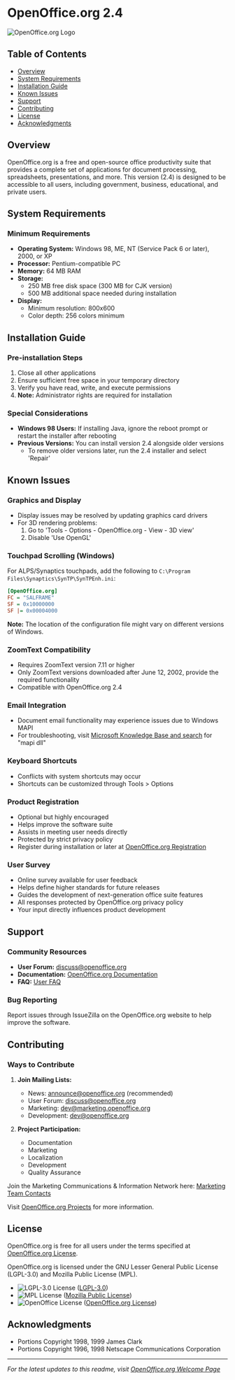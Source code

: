 # OpenOffice.org 2.4

![OpenOffice.org Logo](https://www.openoffice.org/images/AOO_logos/OOo_Website_v2_copy.png)


## Table of Contents

- [Overview](#overview)
- [System Requirements](#system-requirements)
- [Installation Guide](#installation-guide)
- [Known Issues](#known-issues)
- [Support](#support)
- [Contributing](#contributing)
- [License](#license)
- [Acknowledgments](#acknowledgments)

## Overview

OpenOffice.org is a free and open-source office productivity suite that provides a complete set of applications for document processing, spreadsheets, presentations, and more. This version (2.4) is designed to be accessible to all users, including government, business, educational, and private users.

## System Requirements

### Minimum Requirements
- **Operating System:** Windows 98, ME, NT (Service Pack 6 or later), 2000, or XP
- **Processor:** Pentium-compatible PC
- **Memory:** 64 MB RAM
- **Storage:** 
  - 250 MB free disk space (300 MB for CJK version)
  - 500 MB additional space needed during installation
- **Display:** 
  - Minimum resolution: 800x600
  - Color depth: 256 colors minimum

## Installation Guide

### Pre-installation Steps
1. Close all other applications
2. Ensure sufficient free space in your temporary directory
3. Verify you have read, write, and execute permissions
4. **Note:** Administrator rights are required for installation

### Special Considerations
- **Windows 98 Users:** If installing Java, ignore the reboot prompt or restart the installer after rebooting
- **Previous Versions:** You can install version 2.4 alongside older versions
  - To remove older versions later, run the 2.4 installer and select 'Repair'

## Known Issues

### Graphics and Display
- Display issues may be resolved by updating graphics card drivers
- For 3D rendering problems:
  1. Go to 'Tools - Options - OpenOffice.org - View - 3D view'
  2. Disable 'Use OpenGL'

### Touchpad Scrolling (Windows)
For ALPS/Synaptics touchpads, add the following to `C:\Program Files\Synaptics\SynTP\SynTPEnh.ini`:
```ini
[OpenOffice.org]
FC = "SALFRAME"
SF = 0x10000000
SF |= 0x00004000
```

**Note:** The location of the configuration file might vary on different versions of Windows.

### ZoomText Compatibility
- Requires ZoomText version 7.11 or higher
- Only ZoomText versions downloaded after June 12, 2002, provide the required functionality
- Compatible with OpenOffice.org 2.4

### Email Integration
- Document email functionality may experience issues due to Windows MAPI
- For troubleshooting, visit [Microsoft Knowledge Base and search](http://www.microsoft.com) for "mapi dll"

### Keyboard Shortcuts
- Conflicts with system shortcuts may occur
- Shortcuts can be customized through Tools > Options

### Product Registration
- Optional but highly encouraged
- Helps improve the software suite
- Assists in meeting user needs directly
- Protected by strict privacy policy
- Register during installation or later at [OpenOffice.org Registration](www.openoffice.org/welcome/registration-site.html)

### User Survey
- Online survey available for user feedback
- Helps define higher standards for future releases
- Guides the development of next-generation office suite features
- All responses protected by OpenOffice.org privacy policy
- Your input directly influences product development

## Support

### Community Resources
- **User Forum:** discuss@openoffice.org
- **Documentation:** [OpenOffice.org Documentation](http://www.openoffice.org)
- **FAQ:** [User FAQ](http://user-faq.openoffice.org/)

### Bug Reporting
Report issues through IssueZilla on the OpenOffice.org website to help improve the software.

## Contributing

### Ways to Contribute
1. **Join Mailing Lists:**
   - News: announce@openoffice.org (recommended)
   - User Forum: discuss@openoffice.org
   - Marketing: dev@marketing.openoffice.org
   - Development: dev@openoffice.org

2. **Project Participation:**
   - Documentation
   - Marketing
   - Localization
   - Development
   - Quality Assurance

Join the Marketing Communications & Information Network here: [Marketing Team Contacts](http://marketing.openoffice.org/contacts.html)

Visit [OpenOffice.org Projects](http://projects.openoffice.org/index.html) for more information.

## License

OpenOffice.org is free for all users under the terms specified at [OpenOffice.org License](http://www.openoffice.org/license.html).



OpenOffice.org is licensed under the GNU Lesser General Public License (LGPL-3.0) and Mozilla Public License (MPL).

- ![LGPL-3.0 License](https://img.shields.io/badge/License-LGPL_3.0-blue.svg) ([LGPL-3.0](https://www.gnu.org/licenses/lgpl-3.0.html))
- ![MPL License](https://img.shields.io/badge/License-MPL_2.0-brightgreen.svg) ([Mozilla Public License](https://www.mozilla.org/en-US/MPL/2.0/))
- ![OpenOffice License](https://img.shields.io/badge/license-OpenOffice.org-orange) ([OpenOffice.org License](https://www.openoffice.org/license.html))


## Acknowledgments

- Portions Copyright 1998, 1999 James Clark
- Portions Copyright 1996, 1998 Netscape Communications Corporation

---

*For the latest updates to this readme, visit [OpenOffice.org Welcome Page](http://www.openoffice.org/welcome/readme.html)*